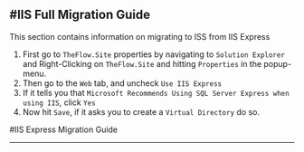 #IIS Full Migration Guide
----------
This section contains information on migrating to ISS from IIS Express

1. First go to `TheFlow.Site` properties by navigating to `Solution Explorer` and Right-Clicking on `TheFlow.Site` and hitting `Properties` in the popup-menu.
2. Then go to the `Web` tab, and uncheck `Use IIS Express`
3. If it tells you that `Microsoft Recommends Using SQL Server Express when using IIS`, click `Yes`
4. Now hit `Save`, if it asks you to create a `Virtual Directory` do so.



#IIS Express Migration Guide

----------
